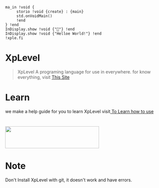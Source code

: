 ```zig
ma_in !void {
     storio !void {create} : {main}
     std.onVoidMain()
     !end
} !end
InDisplay.show !void {"🤗"} !end
InDisplay.show !void {"Helloe World!"} !end
!xple.fi
```

# XpLevel
> XpLevel A programing language for use in everywhere.
for know everything, visit <a href="http://xp.ct.ws">This Site</a>
# Learn
we make a help guide for you to learn XpLevel visit<a href="http://learnxpl.fwh.is/"> To Learn how to use</a>
<h1></h1>
<img src="http://xp.ct.ws/xplevel~2.jpg" height="70" width="300"/>

# Note
Don't Install XpLevel with git, it doesn't work and have errors.
